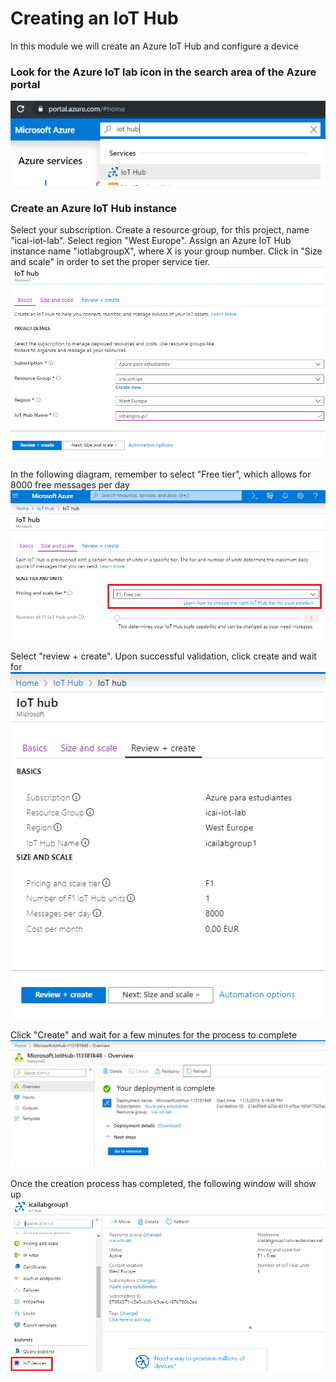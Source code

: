 # Creating an IoT Hub
In this module we will create an Azure IoT Hub and configure a device

### Look for the Azure IoT lab icon in the search area of the Azure portal
![Snapshot](../images/iot-hub-1.PNG "Azure IoT Hub Service")

### Create an Azure IoT Hub instance

Select your subscription. Create a resource group, for this project, name "icai-iot-lab". Select region "West Europe". Assign an Azure IoT Hub instance name "iotlabgroupX", where X is your group number. Click in "Size and scale" in order to set the proper service tier.
![Snapshot](../images/iot-hub-0.PNG "Azure IoT Hub Service")

In the following diagram, remember to select "Free tier", which allows for 8000 free messages per day
![Snapshot](../images/iot-hub-2.PNG "Azure IoT Hub Service")

Select "review + create". Upon successful validation, click create and wait for 
![Snapshot](../images/iot-hub-3.PNG "Azure IoT Hub Service")

Click "Create" and wait for a few minutes for the process to complete
![Snapshot](../images/iot-hub-4.PNG "Azure IoT Hub Service")

Once the creation process has completed, the following window will show up
![Snapshot](../images/iot-hub-5.PNG "Azure IoT Hub Service")
